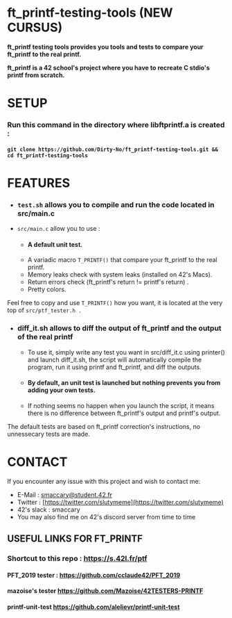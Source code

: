 
# ft_printf-testing-tools (NEW CURSUS)
**ft_printf testing tools provides you tools and tests to compare your ft_printf to the real printf.**

**ft_printf is a 42 school's project where you have to recreate C stdio's printf from scratch.**

 # SETUP
### Run this command in the directory where libftprintf.a is created :

   #### `git clone https://github.com/Dirty-No/ft_printf-testing-tools.git && cd ft_printf-testing-tools`

# FEATURES
 - ### `test.sh` allows you to compile and run the code located in src/main.c
- `src/main.c` allow you to use :
	
	- #### A default unit test.
	-  A variadic macro `T_PRINTF()` that compare your ft_printf to the real printf.
	- Memory leaks check with system leaks (installed on 42's Macs).
	- Return errors check (ft_printf's return != printf's return) .
	- Pretty colors.

Feel free to copy and use `T_PRINTF()` how you want, it is located at the very top of `src/ptf_tester.h .`

- ### diff_it.sh allows to diff the output of ft_printf and the output of the real printf
	- To use it, simply write any test you want in src/diff_it.c using printer() and launch diff_it.sh, the script will automatically compile the program, run it using printf and ft_printf, and diff the outputs.
	-  #### By default, an unit test is launched but nothing prevents you from adding your own tests.

	-  If nothing seems no happen when you launch the script, it means there is no difference between ft_printf's output and printf's output.

The default tests are based on ft_printf correction's instructions, no unnessecary tests are made.

# CONTACT
If you encounter any issue with this project and wish to contact me:

 - E-Mail : smaccary@student.42.fr
 - Twitter : [https://twitter.com/slutymeme](https://twitter.com/slutymeme)
 - 42's slack : smaccary
 - You may also find me on 42's discord server from time to time
 
## USEFUL LINKS FOR FT_PRINTF

### Shortcut to this repo : https://s.42l.fr/ptf

#### PFT_2019 tester : https://github.com/cclaude42/PFT_2019

#### mazoise's tester https://github.com/Mazoise/42TESTERS-PRINTF

#### printf-unit-test https://github.com/alelievr/printf-unit-test

